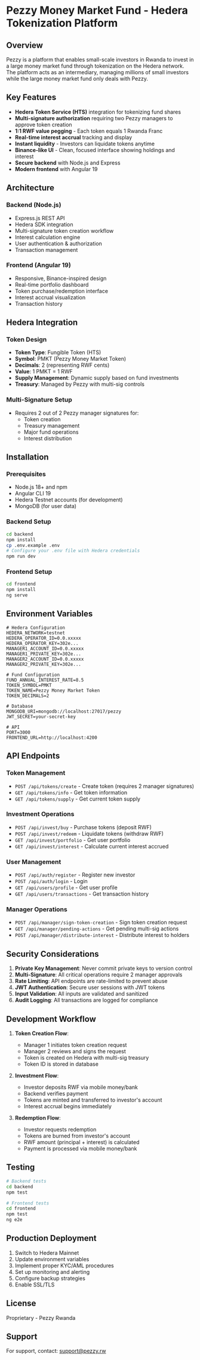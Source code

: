 # Pezzy Money Market Fund - Hedera Tokenization Platform

## Overview

Pezzy is a platform that enables small-scale investors in Rwanda to invest in a large money market fund through tokenization on the Hedera network. The platform acts as an intermediary, managing millions of small investors while the large money market fund only deals with Pezzy.

## Key Features

- **Hedera Token Service (HTS)** integration for tokenizing fund shares
- **Multi-signature authorization** requiring two Pezzy managers to approve token creation
- **1:1 RWF value pegging** - Each token equals 1 Rwanda Franc
- **Real-time interest accrual** tracking and display
- **Instant liquidity** - Investors can liquidate tokens anytime
- **Binance-like UI** - Clean, focused interface showing holdings and interest
- **Secure backend** with Node.js and Express
- **Modern frontend** with Angular 19

## Architecture

### Backend (Node.js)
- Express.js REST API
- Hedera SDK integration
- Multi-signature token creation workflow
- Interest calculation engine
- User authentication & authorization
- Transaction management

### Frontend (Angular 19)
- Responsive, Binance-inspired design
- Real-time portfolio dashboard
- Token purchase/redemption interface
- Interest accrual visualization
- Transaction history

## Hedera Integration

### Token Design
- **Token Type**: Fungible Token (HTS)
- **Symbol**: PMKT (Pezzy Money Market Token)
- **Decimals**: 2 (representing RWF cents)
- **Value**: 1 PMKT = 1 RWF
- **Supply Management**: Dynamic supply based on fund investments
- **Treasury**: Managed by Pezzy with multi-sig controls

### Multi-Signature Setup
- Requires 2 out of 2 Pezzy manager signatures for:
  - Token creation
  - Treasury management
  - Major fund operations
  - Interest distribution

## Installation

### Prerequisites
- Node.js 18+ and npm
- Angular CLI 19
- Hedera Testnet accounts (for development)
- MongoDB (for user data)

### Backend Setup

```bash
cd backend
npm install
cp .env.example .env
# Configure your .env file with Hedera credentials
npm run dev
```

### Frontend Setup

```bash
cd frontend
npm install
ng serve
```

## Environment Variables

```
# Hedera Configuration
HEDERA_NETWORK=testnet
HEDERA_OPERATOR_ID=0.0.xxxxx
HEDERA_OPERATOR_KEY=302e...
MANAGER1_ACCOUNT_ID=0.0.xxxxx
MANAGER1_PRIVATE_KEY=302e...
MANAGER2_ACCOUNT_ID=0.0.xxxxx
MANAGER2_PRIVATE_KEY=302e...

# Fund Configuration
FUND_ANNUAL_INTEREST_RATE=8.5
TOKEN_SYMBOL=PMKT
TOKEN_NAME=Pezzy Money Market Token
TOKEN_DECIMALS=2

# Database
MONGODB_URI=mongodb://localhost:27017/pezzy
JWT_SECRET=your-secret-key

# API
PORT=3000
FRONTEND_URL=http://localhost:4200
```

## API Endpoints

### Token Management
- `POST /api/tokens/create` - Create token (requires 2 manager signatures)
- `GET /api/tokens/info` - Get token information
- `GET /api/tokens/supply` - Get current token supply

### Investment Operations
- `POST /api/invest/buy` - Purchase tokens (deposit RWF)
- `POST /api/invest/redeem` - Liquidate tokens (withdraw RWF)
- `GET /api/invest/portfolio` - Get user portfolio
- `GET /api/invest/interest` - Calculate current interest accrued

### User Management
- `POST /api/auth/register` - Register new investor
- `POST /api/auth/login` - Login
- `GET /api/users/profile` - Get user profile
- `GET /api/users/transactions` - Get transaction history

### Manager Operations
- `POST /api/manager/sign-token-creation` - Sign token creation request
- `GET /api/manager/pending-actions` - Get pending multi-sig actions
- `POST /api/manager/distribute-interest` - Distribute interest to holders

## Security Considerations

1. **Private Key Management**: Never commit private keys to version control
2. **Multi-Signature**: All critical operations require 2 manager approvals
3. **Rate Limiting**: API endpoints are rate-limited to prevent abuse
4. **JWT Authentication**: Secure user sessions with JWT tokens
5. **Input Validation**: All inputs are validated and sanitized
6. **Audit Logging**: All transactions are logged for compliance

## Development Workflow

1. **Token Creation Flow**:
   - Manager 1 initiates token creation request
   - Manager 2 reviews and signs the request
   - Token is created on Hedera with multi-sig treasury
   - Token ID is stored in database

2. **Investment Flow**:
   - Investor deposits RWF via mobile money/bank
   - Backend verifies payment
   - Tokens are minted and transferred to investor's account
   - Interest accrual begins immediately

3. **Redemption Flow**:
   - Investor requests redemption
   - Tokens are burned from investor's account
   - RWF amount (principal + interest) is calculated
   - Payment is processed via mobile money/bank

## Testing

```bash
# Backend tests
cd backend
npm test

# Frontend tests
cd frontend
npm test
ng e2e
```

## Production Deployment

1. Switch to Hedera Mainnet
2. Update environment variables
3. Implement proper KYC/AML procedures
4. Set up monitoring and alerting
5. Configure backup strategies
6. Enable SSL/TLS

## License

Proprietary - Pezzy Rwanda

## Support

For support, contact: support@pezzy.rw
